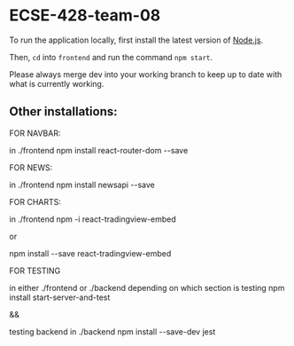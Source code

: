 # ECSE-428-team-08

To run the application locally, first install the latest version of [Node.js](https://nodejs.org/en/download/).

Then, `cd` into `frontend` and run the command `npm start`.


Please always merge dev into your working branch to keep up to date with what is currently working.

## Other installations:

FOR NAVBAR:

in ./frontend
npm install react-router-dom --save

FOR NEWS:

in ./frontend
npm install newsapi --save

FOR CHARTS:

in ./frontend
npm -i react-tradingview-embed

or 

npm install --save react-tradingview-embed


FOR TESTING

in either ./frontend or ./backend depending on which section is testing
npm install start-server-and-test

&&

testing backend
in ./backend
npm install --save-dev jest
